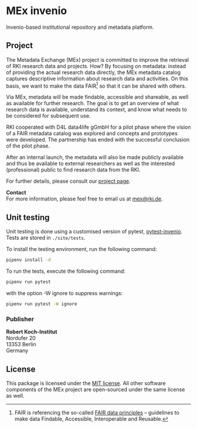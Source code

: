 # MEx invenio

Invenio-based institutional repository and metadata platform.

## Project

The Metadata Exchange (MEx) project is committed to improve the retrieval of RKI
research data and projects. How? By focusing on metadata: instead of providing the
actual research data directly, the MEx metadata catalog captures descriptive information
about research data and activities. On this basis, we want to make the data FAIR[^1] so
that it can be shared with others.

Via MEx, metadata will be made findable, accessible and shareable, as well as available
for further research. The goal is to get an overview of what research data is available,
understand its context, and know what needs to be considered for subsequent use.

RKI cooperated with D4L data4life gGmbH for a pilot phase where the vision of a
FAIR metadata catalog was explored and concepts and prototypes were developed.
The partnership has ended with the successful conclusion of the pilot phase.

After an internal launch, the metadata will also be made publicly available and thus be
available to external researchers as well as the interested (professional) public to
find research data from the RKI.

For further details, please consult our
[project page](https://www.rki.de/DE/Content/Forsch/MEx/MEx_node.html).

[^1]: FAIR is referencing the so-called
[FAIR data principles](https://www.go-fair.org/fair-principles/) – guidelines to make
data Findable, Accessible, Interoperable and Reusable.

**Contact** \
For more information, please feel free to email us at [mex@rki.de](mailto:mex@rki.de).

## Unit testing
Unit testing is done using a customised version of pytest, [pytest-invenio](https://github.com/inveniosoftware/pytest-invenio).
Tests are stored in `./site/tests`.

To install the testing environment, run the following command:

```bash
pipenv install -d
```

To run the tests, execute the following command:

```bash
pipenv run pytest
```

with the option -W ignore to suppress warnings:

```bash
pipenv run pytest -W ignore
```


### Publisher

**Robert Koch-Institut** \
Nordufer 20 \
13353 Berlin \
Germany

## License

This package is licensed under the [MIT license](/LICENSE). All other software
components of the MEx project are open-sourced under the same license as well.

